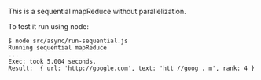 This is a sequential mapReduce without parallelization.

To test it run using node:

```
$ node src/async/run-sequential.js
Running sequential mapReduce
...
Exec: took 5.004 seconds.
Result:  { url: 'http://google.com', text: 'htt //goog . m', rank: 4 }
```